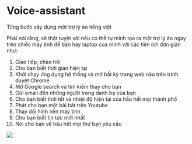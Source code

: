 # Voice-assistant

Từng bước xây dựng một trợ lý ảo tiếng việt

Phải nói rằng, sẽ thật tuyệt vời nếu có thể tự mình tạo ra một trợ lý ảo ngay trên chiếc máy tính để bàn hay laptop của mình với các tiện ích đơn giản như:

1. Giao tiếp, chào hỏi
2. Cho bạn biết thời gian hiện tại
3. Khởi chạy ứng dụng hệ thống và mở bất kỳ trang web nào trên trình duyệt Chrome
4. Mở Google search và tìm kiếm thay cho bạn
5. Gửi email đến những người trong danh bạ của bạn
6. Cho bạn biết thời tết và nhiệt độ hiện tại của hầu hết mọi thành phố
7. Phát cho bạn một bài hát trên Youtube
8. Thay đổi hình nền máy tính
9. Cho bạn biết tin tức mới nhất
10. Nói cho bạn về hấu hết mọi thứ bạn yêu cầu

![](https://cdn.vietnambiz.vn/2020/4/10/photo-1586508102670-15865081026711844469177.jpg)
